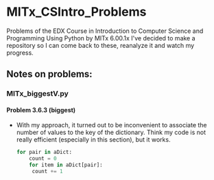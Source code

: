 # MITx_CSIntro_Problems

Problems of the EDX Course in Introduction to Computer Science and Programming Using Python by MITx 6.00.1x
I've decided to make a repository so I can come back to these, reanalyze it and watch my progress.

## Notes on problems:

### MITx_biggestV.py

#### Problem 3.6.3 (biggest)

- With my approach, it turned out to be inconvenient to associate the number of values to the key of the dictionary. Think my code is not really efficient (especially in this section), but it works.

  ```python
  for pair in aDict:
      count = 0
      for item in aDict[pair]:
       count += 1
  ```
